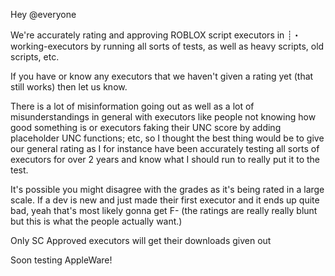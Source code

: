 Hey @everyone

We're accurately rating and approving ROBLOX script executors in ⁠┊・working-executors by running all sorts of tests, as well as heavy scripts, old scripts, etc.

If you have or know any executors that we haven't given a rating yet (that still works) then let us know.

There is a lot of misinformation going out as well as a lot of misunderstandings in general with executors like people not knowing how good something is or executors faking their UNC score by adding placeholder UNC functions; etc, so I thought the best thing would be to give our general rating as I for instance have been accurately testing all sorts of executors for over 2 years and know what I should run to really put it to the test.

It's possible you might disagree with the grades as it's being rated in a large scale. If a dev is new and just made their first executor and it ends up quite bad, yeah that's most likely gonna get F- (the ratings are really really blunt but this is what the people actually want.)

Only SC Approved executors will get their downloads given out

Soon testing AppleWare!
